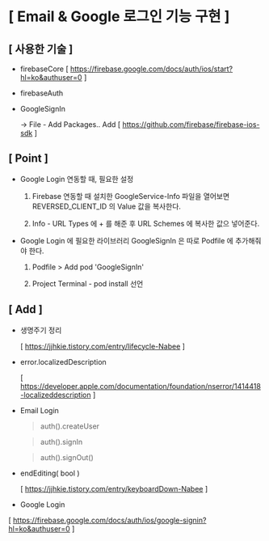 # [ Email & Google 로그인 기능 구현  ]

## [ 사용한 기술 ]

- firebaseCore [ https://firebase.google.com/docs/auth/ios/start?hl=ko&authuser=0 ]

- firebaseAuth

- GoogleSignIn

   -> File - Add Packages..    Add [ https://github.com/firebase/firebase-ios-sdk ]



## [ Point ]


- Google Login 연동할 때, 필요한 설정 
  
  1. Firebase 연동할 때 설치한 GoogleService-Info 파일을 열어보면 
     REVERSED_CLIENT_ID  의 Value 값을 복사한다.
     
  2. Info - URL Types 에 + 를 해준 후 URL Schemes 에 복사한 값으 넣어준다.



- Google Login 에 필요한 라이브러리 GoogleSignIn 은 따로 Podfile 에 추가해줘야 한다.

  1. Podfile > Add pod 'GoogleSignIn'

  2. Project Terminal - pod install 선언
  



## [ Add ]

- 생명주기 정리

    [ https://jjhkie.tistory.com/entry/lifecycle-Nabee ]

- error.localizedDescription 

   [ https://developer.apple.com/documentation/foundation/nserror/1414418-localizeddescription ]


- Email Login
  > auth().createUser

  > auth().signIn

  > auth().signOut()

- endEditing( bool ) 

   [ https://jjhkie.tistory.com/entry/keyboardDown-Nabee ]

- Google Login

[ https://firebase.google.com/docs/auth/ios/google-signin?hl=ko&authuser=0  ]
  
